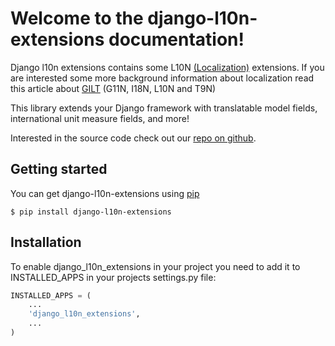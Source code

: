 # Welcome to the django-l10n-extensions documentation!

Django l10n extensions contains some L10N [(Localization)](https://en.wikipedia.org/wiki/Internationalization_and_localization)
extensions. If you are interested some more background information about localization read this article about 
[GILT](http://www.aranchodoc.com/what-is-gilt/) (G11N, I18N, L10N and T9N)


This library extends your Django framework with translatable model fields, international unit measure fields, and more!

Interested in the source code check out our [repo on github](https://github.com/ceasaro/django-l10n-extensions).

## Getting started

You can get django-l10n-extensions using [pip](https://packaging.python.org/current/)

```$ pip install django-l10n-extensions```

## Installation
To enable django_l10n_extensions in your project you need to add it to INSTALLED_APPS in your projects settings.py file:

```python
INSTALLED_APPS = (
    ...
    'django_l10n_extensions',
    ...
)
```
